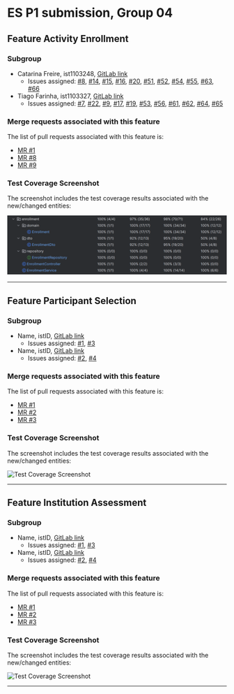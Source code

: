 # ES P1 submission, Group 04

## Feature Activity Enrollment

### Subgroup
- Catarina Freire, ist1103248, [GitLab link](https://gitlab.rnl.tecnico.ulisboa.pt/ist1103248)
    + Issues assigned: [#8](https://gitlab.rnl.tecnico.ulisboa.pt/es/es24-04/-/issues/8), [#14](https://gitlab.rnl.tecnico.ulisboa.pt/es/es24-04/-/issues/14), [#15](https://gitlab.rnl.tecnico.ulisboa.pt/es/es24-04/-/issues/15), [#16](https://gitlab.rnl.tecnico.ulisboa.pt/es/es24-04/-/issues/16), [#20](https://gitlab.rnl.tecnico.ulisboa.pt/es/es24-04/-/issues/20), [#51](https://gitlab.rnl.tecnico.ulisboa.pt/es/es24-04/-/issues/51), [#52](https://gitlab.rnl.tecnico.ulisboa.pt/es/es24-04/-/issues/52), [#54](https://gitlab.rnl.tecnico.ulisboa.pt/es/es24-04/-/issues/54), [#55](https://gitlab.rnl.tecnico.ulisboa.pt/es/es24-04/-/issues/55), [#63](https://gitlab.rnl.tecnico.ulisboa.pt/es/es24-04/-/issues/63), [#66](https://gitlab.rnl.tecnico.ulisboa.pt/es/es24-04/-/issues/66)
- Tiago Farinha, ist1103327, [GitLab link](https://gitlab.rnl.tecnico.ulisboa.pt/ist1103327)
    + Issues assigned: [#7](https://gitlab.rnl.tecnico.ulisboa.pt/es/es24-04/-/issues/7), [#22](https://gitlab.rnl.tecnico.ulisboa.pt/es/es24-04/-/issues/22), [#9](https://gitlab.rnl.tecnico.ulisboa.pt/es/es24-04/-/issues/9), [#17](https://gitlab.rnl.tecnico.ulisboa.pt/es/es24-04/-/issues/17), [#19](https://gitlab.rnl.tecnico.ulisboa.pt/es/es24-04/-/issues/19), [#53](https://gitlab.rnl.tecnico.ulisboa.pt/es/es24-04/-/issues/53), [#56](https://gitlab.rnl.tecnico.ulisboa.pt/es/es24-04/-/issues/56), [#61](https://gitlab.rnl.tecnico.ulisboa.pt/es/es24-04/-/issues/61), [#62](https://gitlab.rnl.tecnico.ulisboa.pt/es/es24-04/-/issues/62), [#64](https://gitlab.rnl.tecnico.ulisboa.pt/es/es24-04/-/issues/64), [#65](https://gitlab.rnl.tecnico.ulisboa.pt/es/es24-04/-/issues/65)

### Merge requests associated with this feature

The list of pull requests associated with this feature is:

- [MR #1](https://gitlab.rnl.tecnico.ulisboa.pt/es/es24-04/-/merge_requests/1)
- [MR #8](https://gitlab.rnl.tecnico.ulisboa.pt/es/es24-04/-/merge_requests/8)
- [MR #9](https://gitlab.rnl.tecnico.ulisboa.pt/es/es24-04/-/merge_requests/9)


### Test Coverage Screenshot

The screenshot includes the test coverage results associated with the new/changed entities:

![Test Coverage Screenshot](markdown/TestCoverageSubgroup1.png)

---

## Feature Participant Selection

### Subgroup
- Name, istID, [GitLab link](https://gitlab.rnl.tecnico.ulisboa.pt/istXXXXXX)
    + Issues assigned: [#1](https://gitlab.rnl.tecnico.ulisboa.pt/es), [#3](https://gitlab.rnl.tecnico.ulisboa.pt/es)
- Name, istID, [GitLab link](https://gitlab.rnl.tecnico.ulisboa.pt/istXXXXXX)
    + Issues assigned: [#2](https://github.com), [#4](https://github.com)

### Merge requests associated with this feature

The list of pull requests associated with this feature is:

- [MR #1](https://gitlab.rnl.tecnico.ulisboa.pt/es)
- [MR #2](https://gitlab.rnl.tecnico.ulisboa.pt/es)
- [MR #3](https://gitlab.rnl.tecnico.ulisboa.pt/es)


### Test Coverage Screenshot

The screenshot includes the test coverage results associated with the new/changed entities:

![Test Coverage Screenshot](https://gitlab.rnl.tecnico.ulisboa.pt/es/templates/-/raw/main/2023/sprints/coverage-example.png?ref_type=heads)

---

## Feature Institution Assessment

### Subgroup
- Name, istID, [GitLab link](https://gitlab.rnl.tecnico.ulisboa.pt/istXXXXXX)
    + Issues assigned: [#1](https://gitlab.rnl.tecnico.ulisboa.pt/es), [#3](https://gitlab.rnl.tecnico.ulisboa.pt/es)
- Name, istID, [GitLab link](https://gitlab.rnl.tecnico.ulisboa.pt/istXXXXXX)
    + Issues assigned: [#2](https://github.com), [#4](https://github.com)

### Merge requests associated with this feature

The list of pull requests associated with this feature is:

- [MR #1](https://gitlab.rnl.tecnico.ulisboa.pt/es)
- [MR #2](https://gitlab.rnl.tecnico.ulisboa.pt/es)
- [MR #3](https://gitlab.rnl.tecnico.ulisboa.pt/es)


### Test Coverage Screenshot

The screenshot includes the test coverage results associated with the new/changed entities:

![Test Coverage Screenshot](https://gitlab.rnl.tecnico.ulisboa.pt/es/templates/-/raw/main/2023/sprints/coverage-example.png?ref_type=heads)

---